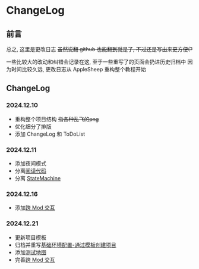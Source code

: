 # ChangeLog

## 前言

总之, 这里是更改日志 <del>虽然说翻 github 也能翻到就是了, 不过还是写出来更方便(?</del>

一些比较大的改动和纠错会记录在这, 至于一些重写了的页面会扔进历史归档中
因为时间比较久远, 更改日志从 AppleSheep 重构整个教程开始


## ChangeLog

### 2024.12.10
* 重构整个项目结构 <del>指各种乱飞的png</del>
* 优化细分了排版
* 添加 ChangeLog 和 ToDoList

### 2024.12.11
* 添加夜间模式
* 分离[阅读代码](../coding_setup/code_reading.md)
* 分离 [StateMachine](../components/statemachine.md)

### 2024.12.16
* 添加[跨 Mod 交互](../advanced/cross_mod_interactions.md)

### 2024.12.21
* 更新项目模板
* 归档并重写[基础环境配置-通过模板创建项目](../coding_setup/basic_env.md)
* 添加[测试地图](../coding_challenges/test_map.md)
* 完善[跨 Mod 交互](../advanced/cross_mod_interactions.md)
